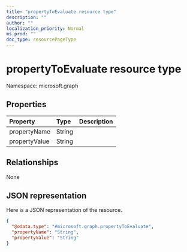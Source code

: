 ```yaml
---
title: "propertyToEvaluate resource type"
description: ""
author: ""
localization_priority: Normal
ms.prod: ""
doc_type: resourcePageType
---
```


# propertyToEvaluate resource type


Namespace: microsoft.graph



## Properties
|Property|Type|Description|
|:---|:---|:---|
|propertyName|String||
|propertyValue|String||

## Relationships
None

## JSON representation
Here is a JSON representation of the resource.
<!-- {
  "blockType": "resource",
  "@odata.type": "microsoft.graph.propertyToEvaluate"
}
-->
``` json
{
  "@odata.type": "#microsoft.graph.propertyToEvaluate",
  "propertyName": "String",
  "propertyValue": "String"
}
```

